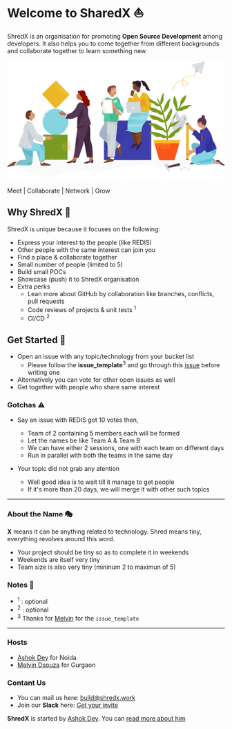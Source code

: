 # Welcome to SharedX :sailboat:

ShredX is an organisation for promoting **Open Source Development** among developers. It also helps you to come together from different backgrounds and collaborate together to learn something new.

![logo](.github/collaboration.png)

Meet | Collaborate | Network | Grow

## Why ShredX :beginner:

ShredX is unique because it focuses on the following:

- Express your interest to the people (like REDIS)
- Other people with the same interest can join you
- Find a place & collaborate together
- Small number of people (limited to 5)
- Build small POCs
- Showcase (push) it to ShredX organisation
- Extra perks
  - Lean more about GitHub by collaboration like branches, conflicts, pull requests
  - Code reviews of projects & unit tests <sup>1</sup>
  - CI/CD <sup>2</sup>

## Get Started :vertical_traffic_light:

- Open an issue with any topic/technology from your bucket list
  - Please follow the **issue_template**<sup>3</sup> and go through this [issue](https://github.com/shredx/plans/issues/2) before writing one
- Alternatively you can vote for other open issues as well
- Get together with people who share same interest

### Gotchas :warning:

- Say an issue with REDIS got 10 votes then,

  - Team of 2 containing 5 members each will be formed
  - Let the names be like Team A & Team B
  - We can have either 2 sessions, one with each team on different days
  - Run in parallel with both the teams in the same day

- Your topic did not grab any atention
  - Well good idea is to wait till it manage to get people
  - If it's more than 20 days, we will merge it with other such topics

---

### About the Name :performing_arts:

**X** means it can be anything related to technology. Shred means tiny, everything revolves around this word.

- Your project should be tiny so as to complete it in weekends
- Weekends are itself very tiny
- Team size is also very tiny (mininum 2 to maximun of 5)

### Notes :memo:

- <sup>1</sup> : optional
- <sup>2</sup> : optional
- <sup>3</sup> Thanks for [Melvin](https://github.com/melvinodsa) for the `issue_template`

---

### Hosts

- [Ashok Dey](https://github.com/ashokdey) for Noida
- [Melvin Dsouza](https://github.com/melvinodsa) for Gurgaon

### Contant Us

- You can mail us here: [build@shredx.work](mailto://build@shredx.work)
- Join our **Slack** here: [Get your invite](https://bit.ly/2CHbXos)

**ShredX** is started by [Ashok Dey](https://github.com/ashokdey). You can [read more about him](http://blog.ashokdey.in/about)
